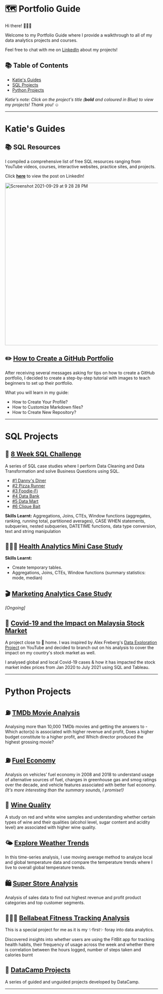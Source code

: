 # 🗺 Portfolio Guide

Hi there! 🙋🏻‍♀️

Welcome to my Portfolio Guide where I provide a walkthrough to all of my data analytics projects and courses.

Feel free to chat with me on [LinkedIn](https://www.linkedin.com/in/katiehuangx/) about my projects!

## 📚 Table of Contents

- [Katie's Guides](#katies-guides)
- [SQL Projects](#sql-projects)
- [Python Projects](#python-projects)

_Katie's note: Click on the project's title (**bold** and coloured in Blue) to view my projects! Thank you! ☺️_

***

# Katie's Guides

## 📚 SQL Resources

I compiled a comprehensive list of free SQL resources ranging from YouTube videos, courses, interactive websites, practice sites, and projects. 

Click **[here](https://www.linkedin.com/posts/katiehuangx_sql-for-data-analysis-udacity-free-courses-activity-6838753919229931520-u44C)** to view the post on LinkedIn!

<img width="535" alt="Screenshot 2021-09-29 at 9 28 28 PM" src="https://user-images.githubusercontent.com/81607668/135277994-a45a6cf2-becc-464b-a0c3-5315bef99f33.png">

## ✏️ [How to Create a GitHub Portfolio](https://github.com/katiehuangx/How-to-Create-a-GitHub-Portfolio/blob/main/README.md)

After receiving several messages asking for tips on how to create a GitHub portfolio, I decided to create a step-by-step tutorial with images to teach beginners to set up their portfolio. 

What you will learn in my guide:
- How to Create Your Profile?
- How to Customize Markdown files?
- How to Create New Repository?

***

# SQL Projects

## 🥑 [8 Week SQL Challenge](https://github.com/katiehuangx/8-Week-SQL-Challenge)

A series of SQL case studies where I perform Data Cleaning and Data Transformation and solve Business Questions using SQL. 

- [#1 Danny's Diner](https://github.com/katiehuangx/8-Week-SQL-Challenge/tree/main/Case%20Study%20%231%20-%20Danny's%20Diner)
- [#2 Pizza Runner](https://github.com/katiehuangx/8-Week-SQL-Challenge/tree/main/Case%20Study%20%232%20-%20Pizza%20Runner)
- [#3 Foodie-Fi](https://github.com/katiehuangx/8-Week-SQL-Challenge/blob/main/Case%20Study%20%233%20-%20Foodie-Fi)
- [#4 Data Bank](https://github.com/katiehuangx/8-Week-SQL-Challenge/blob/main/Case%20Study%20%234%20-%20Data%20Bank)
- [#5 Data Mart](https://github.com/katiehuangx/8-Week-SQL-Challenge/blob/main/Case%20Study%20%235%20-%20Data%20Mart)
- [#6 Clique Bait](https://github.com/katiehuangx/8-Week-SQL-Challenge/tree/main/Case%20Study%20%236%20-%20Clique%20Bait)

**Skills Learnt:** 
Aggregations, Joins, CTEs, Window functions (aggregates, ranking, running total, partitioned averages), CASE WHEN statements, subqueries, nested subqueries, DATETIME functions, data type conversion, text and string manipulation

## 👩🏻‍⚕️ [Health Analytics Mini Case Study](https://github.com/katiehuangx/Serious-SQL-Apprenticeship/blob/main/Health%20Analytics%20Mini%20Case%20Study.md)

**Skills Learnt:** 
- Create temporary tables.
- Aggregations, Joins, CTEs, Window functions (summary statistics: mode, median)

## 🎬 [Marketing Analytics Case Study](https://github.com/katiehuangx/Serious-SQL-Apprenticeship/blob/main/Marketing%20Analytics%20Case%20Study.md) 
_[Ongoing]_

## 🦠 [Covid-19 and the Impact on Malaysia Stock Market](https://github.com/katiehuangx/Covid-19-and-Impact-on-Malaysia-stock-market)

A project close to 🏡 home. I was inspired by Alex Freberg's [Data Exploration Project](https://www.youtube.com/watch?v=qfyynHBFOsM&list=PLUaB-1hjhk8H48Pj32z4GZgGWyylqv85f&index=1) on YouTube and decided to branch out on his analysis to cover the impact on my country's stock market as well.

I analysed global and local Covid-19 cases & how it has impacted the stock market index prices from Jan 2020 to July 2021 using SQL and Tableau. 

***

# Python Projects

## ⛽️ [TMDb Movie Analysis](https://github.com/katiehuangx/Udacity-Data-Analyst-Nanodegree/blob/main/Project%202%20-%20TMDB%20Movie%20Analysis.ipynb)

Analysing more than 10,000 TMDb movies and getting the answers to - Which actor(s) is associated with higher revenue and profit, Does a higher budget constitute to a higher profit, and Which director produced the highest grossing movie?

## ⛽️ [Fuel Economy](https://github.com/katiehuangx/Udacity-Data-Analyst-Nanodegree/blob/main/Case%20Study%202%20-%20Fuel%20Economy.ipynb)

Analysis on vehicles’ fuel economy in 2008 and 2018 to understand usage of alternative sources of fuel, changes in greenhouse gas and smog ratings over the decade, and vehicle features associated with better fuel economy. _(It's more interesting than the summary sounds, I promise!)_

## 🍷 [Wine Quality](https://github.com/katiehuangx/Udacity-Data-Analyst-Nanodegree/blob/main/Case%20Study%201%20-%20Analysing%20Wine%20Quality.ipynb)

A study on red and white wine samples and understanding whether certain types of wine and their qualities (alcohol level, sugar content and acidity level) are associated with higher wine quality.

## 🌤 [Explore Weather Trends](https://github.com/katiehuangx/Udacity-Data-Analyst-Nanodegree/blob/main/Project%201%20-%20Explore%20Weather%20Trends.ipynb)

In this time-series analysis, I use moving average method to analyze local and global temperature data and compare the temperature trends where I live to overall global temperature trends.

## 🛍 [Super Store Analysis](https://github.com/katiehuangx/Super-Store-Analysis/blob/main/Super_Store_Analysis.ipynb)

Analysis of sales data to find out highest revenue and profit product categories and top customer segments.

## 🏃🏻‍♀️ [Bellabeat Fitness Tracking Analysis](https://github.com/katiehuangx/Google-Data-Analytics-Capstone/blob/main/bellabeat-data-analysis.ipynb)

This is a special project for me as it is my ✨first✨ foray into data analytics. 

Discovered insights into whether users are using the FitBit app for tracking health habits, their frequency of usage across the week and whether there is correlation between the hours logged, number of steps taken and calories burnt

## 🌱 [DataCamp Projects](https://github.com/katiehuangx/DataCamp-Projects)

A series of guided and unguided projects developed by DataCamp.

***
